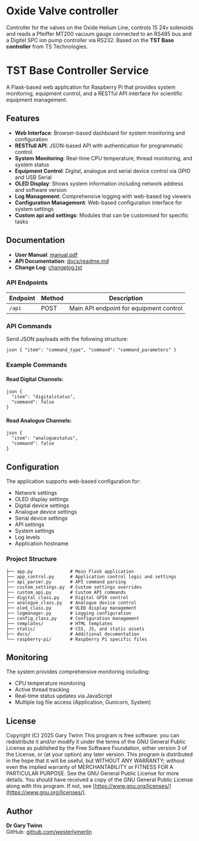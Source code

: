 # Oxide Valve controller

Controller for the valves on the Oxide Helium Line, controls 15 24v solenoids and reads a Pfeiffer MT200
vacuum gauge connected to an RS485 bus and a Digitel SPC ion pump controller via RS232. Based on the **TST Base controller** from TS Technologies.

# TST Base Controller Service

A Flask-based web application for Raspberry Pi that provides system monitoring, equipment control,
and a RESTful API interface for scientific equipment management.

## Features

- **Web Interface**: Browser-based dashboard for system monitoring and configuration
- **RESTfull API**: JSON-based API with authentication for programmatic control
- **System Monitoring**: Real-time CPU temperature, thread monitoring, and system status
- **Equipment Control**: Digital, analogue and serial device control via GPIO and USB Serial
- **OLED Display**: Shows system information including network address and software version
- **Log Management**: Comprehensive logging with web-based log viewers
- **Configuration Management**: Web-based configuration interface for system settings
- **Custom api and settings**: Modules that can be customised for specific tasks 

## Documentation
- **User Manual**: [manual.pdf](./manual.pdf)
- **API Documentation**: [docs/readme.md](./docs/readme.md)
- **Change Log**: [changelog.txt](./changelog.txt)


### API Endpoints

| Endpoint | Method | Description |
|----------|--------|-------------|
| `/api` | POST | Main API endpoint for equipment control |



### API Commands

Send JSON payloads with the following structure:
```
json { "item": "command_type", "command": "command_parameters" }
```

### Example Commands


#### Read Digital Channels:
``` 
json {
  "item": "digitalstatus",
  "command": false
}
```
#### Read Analogue Channels:
```
json {
  "item": "analoguestatus", 
  "command": false
}
```
## Configuration
The application supports web-based configuration for:
- Network settings
- OLED display settings
- Digital device settings
- Analogue device settings
- Serial device settings
- API settings
- System settings
- Log levels
- Application hostname

### Project Structure
``` 
├── app.py              # Main Flask application
├── app_control.py      # Application control logic and settings
├── api_parser.py       # API command parsing
├── custom_settings.py  # Custom settings overrides
├── custom_api.py       # Custom API commands
├── digital_class.py    # Digital GPIO control
├── analogue_class.py   # Analogue device control
├── oled_class.py       # OLED display management
├── logmanager.py       # Logging configuration
├── config_class.py     # Configuration management
├── templates/          # HTML templates
├── static/             # CSS, JS, and static assets
├── docs/               # Additional documentation
└── raspberry-pi/       # Raspberry Pi specific files
```


## Monitoring
The system provides comprehensive monitoring including:
- CPU temperature monitoring
- Active thread tracking
- Real-time status updates via JavaScript
- Multiple log file access (Application, Gunicorn, System)

## License
Copyright (C) 2025 Gary Twinn
This program is free software: you can redistribute it and/or modify
it under the terms of the GNU General Public License as published by
the Free Software Foundation, either version 3 of the License, or
(at your option) any later version.
This program is distributed in the hope that it will be useful,
but WITHOUT ANY WARRANTY; without even the implied warranty of
MERCHANTABILITY or FITNESS FOR A PARTICULAR PURPOSE. See the
GNU General Public License for more details.
You should have received a copy of the GNU General Public License
along with this program. If not, see [https://www.gnu.org/licenses/](https://www.gnu.org/licenses/).

## Author
**Dr Gary Twinn**  
GitHub: [github.com/westerlymerlin](https://github.com/westerlymerlin)


